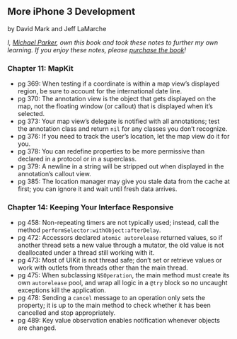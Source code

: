 ## More iPhone 3 Development

by David Mark and Jeff LaMarche

*I, [Michael Parker](http://omgitsmgp.com/), own this book and took these notes to further my own learning. If you enjoy these notes, please [purchase the book](http://www.amazon.com/More-iPhone-Development-Tackling-Beginning/dp/143022505X)!*

### Chapter 11: MapKit
* pg 369: When testing if a coordinate is within a map view’s displayed region, be sure to account for the international date line.
* pg 370: The annotation view is the object that gets displayed on the map, not the floating window (or callout) that is displayed when it’s selected.
* pg 373: Your map view’s delegate is notified with all annotations; test the annotation class and return `nil` for any classes you don’t recognize.
* pg 376: If you need to track the user’s location, let the map view do it for you.
* pg 378: You can redefine properties to be more permissive than declared in a protocol or in a superclass.
* pg 379: A newline in a string will be stripped out when displayed in the annotation’s callout view.
* pg 385: The location manager may give you stale data from the cache at first; you can ignore it and wait until fresh data arrives.

### Chapter 14: Keeping Your Interface Responsive
* pg 458: Non-repeating timers are not typically used; instead, call the method `performSelector:withObject:afterDelay`.
* pg 472: Accessors declared `atomic autorelease` returned values, so if another thread sets a new value through a mutator, the old value is not deallocated under a thread still working with it.
* pg 473: Most of UIKit is not thread safe; don’t set or retrieve values or work with outlets from threads other than the main thread.
* pg 475: When subclassing `NSOperation`, the main method must create its own `autorelease` pool, and wrap all logic in a `@try` block so no uncaught exceptions kill the application.
* pg 478: Sending a `cancel` message to an operation only sets the property; it is up to the main method to check whether it has been cancelled and stop appropriately.
* pg 489: Key value observation enables notification whenever objects are changed.

